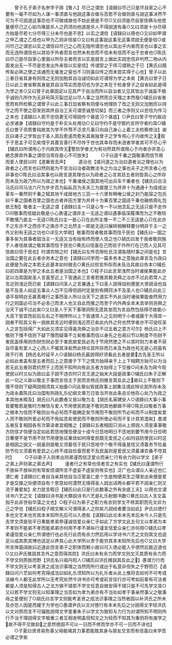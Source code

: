 <!-- { "loadSidebar": true } -->
　　曾子孔子弟子名参字子舆【鲁人】尽己之谓忠【语録曰尽己只是尽自家之心不要有一毫不尽如为人谋一事须直与他説这事合做与否若不合做则直与説这事决然不可为不可説道这事恐也不可做或做也不妨此便是不尽○又曰须是尽自家伎俩与他思量便尽己之心如鸟喙是杀人之药须向他道是杀人不得説道有毒○又曰须是十分尽得方始是尽若七分尽得三分未尽也是不忠】以实之谓信【语録曰以用也○又曰如甲谓之甲乙谓之乙信也以甲为乙则非信矣○又曰有这事説这事无这事须説无便是信○或问尽己之谓忠以实之谓信曰尽己之心而无隐所谓忠也以其出乎内者而言也以事之实而无违所谓信也以其验乎外者而言也然未有忠而不信未有信而不出于忠者也○陈氏曰尽己是尽自家心里面以所存主者而言以实是就言上据此实説忠信非判然二物从内面发出无一不尽是忠发出外来皆以实是信】传谓受之于师习谓熟之于已【黄氏曰既传矣必熟之使之该通而无毫发之窒也不习则虽曰传之而未尝实得于心也】曾子以此三者日省其身有则改之无则加勉其自治诚切如此可谓得为学之本矣【黄氏曰曾子日日以此三者省察其身是其自治笃实而恳切也为学之本在于检身曾子之自省如此是得为学之本○又曰曾子此章固足以见其严于自治而所以自治者又见其皆出于诚盖不极乎诚则凡所作为无非茍简灭裂岂足以尽人事之当然而合天理之本然哉○辅氏曰省者思而有所检察之谓曾子以此三事日加省察有则便与他理防了改之无则又加勉厉以持守之而不使之窃发则其终自治工夫可谓至诚恳切矣】而三者之序则又以忠信为传习之本也【语録曰人若不忠信更无可得説传个甚底习个甚底】○尹氏曰曾子守约故动必求诸身【语録曰守约是于朴实头处用功○又曰守约不是守那约言所守者约耳○辅氏曰曽子资质鲁钝故其为学不外骛不泛求凡事只向自己身心上着工夫检察修治】谢氏曰诸子之学皆出于圣人其后愈逺而愈失其眞独曾子之学专用心于内故传之无观于子思孟子可见矣惜乎其嘉言善行不尽传于世也其幸存而未泯者学者其可不尽心乎【辅氏曰所谓用心于内故其传无警防学者尤为有功然其所谓用心于内者亦非息心絶念屏弃外事之谓但当常存是心不可放失】
　　○子曰道千乗之国敬事而信节用而爱人使民以时【道乗皆去声】
　　道治也【或问道之为治曰道者治之理也以为政者之心而言也曰然则曷为不言治曰治者政教法令之为治之事也夫子之所言者心也非事也○陈氏曰治其事也以政言道其理也以为政者之心言其目五者则皆其心之所存而未及为政乃所以为政之本也】千乗诸侯之国其地可出兵车千乗者也【辅氏曰古注马氏曰司马法六尺为步步百为畆畆百为夫夫三为屋屋三为井井十为通通十为成成出革车一乗然则千乗之赋其地千成居地方三百一十六里有畸唯公侯之封乃能容之包氏曰千乗之国者百里之国也古者井田方里为井井十为乗百里之国适千乗也融依周礼包依王制】敬者主一无适之谓【语録曰主一只是心专一不以他念乱之无适只是不走作○问敬事而信疑此敬是小心畏谨之谓非主一无适之谓曰遇事临深履薄而为之不敢轻不敢慢乃是主一无适○陈氏曰主一是心只在此所主惟一不二不三无适是心只在此亦不之东亦不之西亦不之南亦不之北然主一即是无适只展转相解释要分明非于主一之外又别有无适之功也○详见大学疏】敬事而信者敬其事而信于民也【辅氏曰一国之事多矣为其事者固当主一无适又当有始有终而使人信之也○胡氏曰发于我者敬则施于人者信故谓之敬其事而信于民也○黄氏曰信虽在己而验于外所行在己而人见其可信故曰信于民也】时谓农隙之时【辅氏曰左传农隙杜氏注谓各随时事之间是也】言治国之要在此五者亦务本之意也【语録曰问学而一篇多务本之意独此章言及为政曰此便是为政之本若无此基本如何做去○黄氏曰但言所存而未及治具故曰务本○辅氏曰前四章是为学之本此五者是治国之本也】○程子曰此言至浅然当时诸侯果能此亦足以治其国矣圣人言虽至近上下皆通此三言者若推其极尧舜之治亦不过此若常人之言近则浅近而已矣【语録曰问圣人之言兼通上下曰圣人説得自别便是大贤説话也自是不及圣人如这五事众人岂不见得但説时定是别有闗窍决不及圣人也○辅氏曰此三语平易明白无甚髙难行之事而圣人所以治天下之道实不外此当时诸侯果能奋然用力行之则国必可治不必舎己而求人也又自此而推之而至于内外两全本末具举则尧舜之治天下诚不过此矣○又曰圣人于天下事理洞照无遗其发而为言自然包括得尽故能小大高下皆宜而前后左右之不相悖所以上下皆通常人之见则明于小者或蔽于大得其一説者不知其又有一説故其言近时便则浅近而已矣此内外之符也然学者亦不可徒叹圣人之言包括得广大如此又须实见得虽尧舜之治亦不过五者之意方可尔】杨氏曰上不敬则下慢不信则下疑下慢而疑事不立矣敬事而信以身先之也易曰节以制度不伤财不害民盖侈用则伤财伤财必至于害民故爱民必先于节用然使之不以其时则力本者不获自尽虽有爱人之心而人不被其泽矣然此特论其所存而已未及为政也茍无是心则虽有政不行焉【杨氏名时延平人○语録曰杨氏最説得好须看此五者是要古先圣王所以必如此者盖有是五者而后上之意接于下下之情方始得亲于上上下相闗方始可以为治若无此五者则君抗然于上而民不知所向有此五者方始得上下交接○问未及为政今观使民以时又似为政曰孟子説不违农时只言王道之始末大段是政事○辅氏曰朱子正解此一句之义故以敬主于事而言信主于民而言杨氏则推言其反此之故曰上不敬则下慢不信则下疑两説相须其义始备○问此章似皆就政事上説集注谓此特论其所存未及为政永嘉陈氏曰治国有刑政礼乐纪纲文章万日皆当开张此条且论他存心处乃为政之本其他未暇及】胡氏曰凡此数者又皆以敬为主【胡氏名寅建安人○语録曰大事小事皆要敬若是敬时方解信与爱人节用使民若是不敬则其他都做不得○陈氏曰敬者万事之根本为信而不敬则出令必茍而不能确定矣节用而不敬则所节必茍而不以制度矣爱人而不敬则所爱必茍而不免姑息矣使民而不敬则所使必茍而不复计其劳逸矣】愚谓五者反复相因各有次第读者宜细推之【语録曰五者相因只消从上顺説人须是事事敬方防信才信便当定如此若恁地慢忽便没十成今日恁地明日不恁地到要节用今日俭明日奢便不是节用不防节用便急征重敛如何得爱民既无爱民之心如何自防使民以时这是相因之説又一説虽则是敬又须着信于民只恁地守个敬不得虽是信又须着务节俭虽防节俭又须着有爱民之心终不成自俭啬而爱不及民虽则是爱民又须着课农桑不夺其时】
　　○子曰弟子入则孝出则弟谨而信泛爱众而亲仁行有余力则以学文【弟子之弟上声则弟之弟去声】
　　谨者行之有常也信者言之有实也【辅氏曰谨谓所行不放纵不放纵则有常矣信谓所言不虚妄不虚妄则有实也】泛广也众谓众人亲近也仁谓仁者【语録曰仁者自当亲其他自当泛爱盖仁是个生底物便具生之理发出来便是爱才是交接之际便须自有个恩意如何漠然无情得圣人説出话两头都平若不説亲仁则又流于兼爱矣】余力犹言暇日【辅氏曰此只是行此数事之外有余底工夫】以用也文谓诗书六艺之文【语録曰诗书是大槩説诗书六艺是礼乐射御书数○黄氏曰古人言文盖指乎此非世俗华藻之文也】○程子曰为弟子之职力有余则学文不修其职而先文非为己之学也【辅氏曰程子顺文解义可谓得圣人之防矣凡説经者要当如此】尹氏曰徳行本也文艺末也穷其本末知所先后可以入徳矣【语録曰此论本末先本后末今人只是先去学文须是验平日果能孝弟恭谨诚信爱众亲仁乎如此了方学文此五句又以孝弟为本不孝则不能弟不孝而能弟弟亦何用不孝不弟纵行谨言信爱众亲仁亦何用○辅氏曰孝弟谨信爱众亲仁所谓徳行也必先行此而有余力然后用以学诗书六艺之文则其文也适足以成其质其博也适足以养其心此大学所以贵于能穷其本末知所先后也○又曰大学所言体面阔故曰近道此但言弟子之职体而敕小故曰可入徳必能入乎徳然后能近道也○又曰尹氏推説其言外之意而得其防】洪氏曰未有余力而学文则文灭其质有余力而不学文则质胜而野【洪氏名兴祖丹阳人○辅氏曰洪氏推説其反此之】愚谓力行而不学文则无以考圣贤之成法识事理之当然而所行或出于私意非但失之于野而已【语録曰问六艺如何考究得成法曰如礼乐须知所以为礼乐者从此上推将去如何不可考成法縁今人都无此学所以无考究处然今诗书亦可考或前言往行亦可考如前辈有可法者都是人须是知得古人之法方做不错若不学文任意自做安得不错只是不可先学文耳○又曰若不学文则无以知事理之当否如为孝为弟亦有不当处如孝于事亲然事父之敬事母之爱便别了○胡氏曰言学文则能考圣贤之成法识事理之当然者固以补洪氏之所未及亦恐人因是而缓于为学也○愚谓尹氏以文对徳行有本末先后之分説得文字轻洪氏以文对质而言不可偏胜説得文字差重朱子以学文为致知与力行为对谓所知不明则所行不当于理説得文字极重三者互相发明盖但知文之为轻而不知其为重则将有废学之故不得不交致抑之意然徳固不可以一日而不修而学亦不可一日而不讲也】
　　○子夏曰贤贤易色事父母能竭其力事君能致其身与朋友交言而有信虽曰未学吾必谓之学矣
